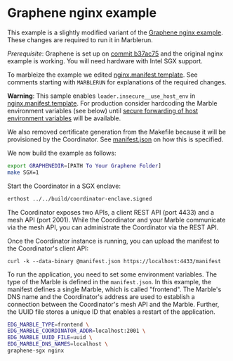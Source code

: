 # Graphene nginx example
This example is a slightly modified variant of the [Graphene nginx example](https://github.com/oscarlab/graphene/tree/master/Examples/nginx). These changes are required to run it in Marblerun.

*Prerequisite*: Graphene is set up on [commit b37ac75](https://github.com/oscarlab/graphene/tree/b37ac75efec0c1183fd42340ce2d3e04dcfb3388) and the original nginx example is working. You will need hardware with Intel SGX support.

To marbleize the example we edited [nginx.manifest.template](nginx.manifest.template). See comments starting with `MARBLERUN` for explanations of the required changes.

**Warning**: This sample enables `loader.insecure__use_host_env` in [nginx.manifest.template](nginx.manifest.template). For production consider hardcoding the Marble environment variables (see below) until [secure forwarding of host environment variables](https://github.com/oscarlab/graphene/issues/2356) will be available.

We also removed certificate generation from the Makefile because it will be provisioned by the Coordinator. See [manifest.json](manifest.json) on how this is specified.

We now build the example as follows:
```sh
export GRAPHENEDIR=[PATH To Your Graphene Folder]
make SGX=1
```

Start the Coordinator in a SGX enclave:
```sh
erthost ../../build/coordinator-enclave.signed
```

The Coordinator exposes two APIs, a client REST API (port 4433) and a mesh API (port 2001). While the Coordinator and your Marble communicate via the mesh API, you can administrate the Coordinator via the REST API.

Once the Coordinator instance is running, you can upload the manifest to the Coordinator's client API:
```
curl -k --data-binary @manifest.json https://localhost:4433/manifest
```

To run the application, you need to set some environment variables. The type of the Marble is defined in the `manifest.json`. In this example, the manifest defines a single Marble, which is called "frontend". The Marble's DNS name and the Coordinator's address are used to establish a connection between the Coordinator's mesh API and the Marble. Further, the UUID file stores a unique ID that enables a restart of the application.

```sh
EDG_MARBLE_TYPE=frontend \
EDG_MARBLE_COORDINATOR_ADDR=localhost:2001 \
EDG_MARBLE_UUID_FILE=uuid \
EDG_MARBLE_DNS_NAMES=localhost \
graphene-sgx nginx
```
